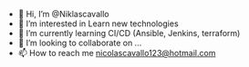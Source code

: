 - 👋 Hi, I’m @Niklascavallo
- 👀 I’m interested in Learn new technologies
- 🌱 I’m currently learning CI/CD (Ansible, Jenkins, terraform)
- 💞️ I’m looking to collaborate on ...
- 📫 How to reach me nicolascavallo123@hotmail.com

<!---
Niklascavallo/Niklascavallo is a ✨ special ✨ repository because its `README.md` (this file) appears on your GitHub profile.
You can click the Preview link to take a look at your changes.
--->
